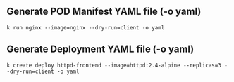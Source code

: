 ## Generate POD Manifest YAML file (-o yaml)

`k run nginx --image=nginx --dry-run=client -o yaml`

## Generate Deployment YAML file (-o yaml)

`k create deploy httpd-frontend --image=httpd:2.4-alpine --replicas=3 --dry-run=client -o yaml`

